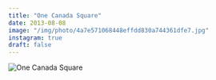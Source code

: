 ```yaml
---
title: "One Canada Square"
date: 2013-08-08
image: "/img/photo/4a7e571068448effdd830a744361dfe7.jpg"
instagram: true
draft: false
---
```


![One Canada Square](/img/photo/4a7e571068448effdd830a744361dfe7.jpg)
